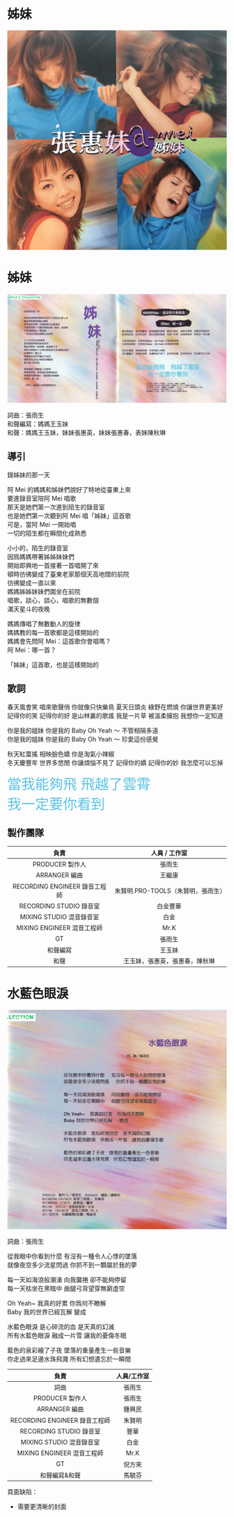 # 姊妹

![封面](./cover.png)

# 姊妹

![姊妹](./zm.jpg)

詞曲：張雨生  
和聲編寫：媽媽王玉妹  
和聲：媽媽王玉妹，妹妹張惠英，妹妹張惠春，表妹陳秋琳

## 導引

錄姊妹的那一天

阿 Mei 的媽媽和姊妹們說好了特地從臺東上來  
要進錄音室陪阿 Mei 唱歌  
那天是她們第一次進到陌生的錄音室  
也是她們第一次聽到阿 Mei 唱「姊妹」這首歌  
可是，當阿 Mei 一開始唱  
一切的陌生都在瞬間化成熟悉

小小的，陌生的錄音室  
因爲媽媽帶著姊姊妹妹們  
開始即興地一首接著一首唱開了來  
頓時彷彿變成了臺東老家那個天高地闊的前院  
彷彿變成一直以來  
媽媽姊姊妹妹們圍坐在前院  
唱歌，談心，談心，唱歌的無數個  
滿天星斗的夜晚

媽媽傳唱了無數動人的旋律  
媽媽教的每一首歌都是這樣開始的  
媽媽會先問阿 Mei：這首歌你會唱嗎？  
阿 Mei：哪一首？

「姊妹」這首歌，也是這樣開始的

## 歌詞

春天風會笑 唱來歌聲俏 你就像只快樂鳥 夏天日頭炎 綠野在燃燒 你讓世界更美好  
記得你的笑 記得你的好 是山林裏的歌謠 我是一片草 被溫柔擁抱 我想你一定知道

你是我的姐妹 你是我的 Baby Oh Yeah ～ 不管相隔多遠  
你是我的姐妹 你是我的 Baby Oh Yeah ～ 珍愛這份感覺

秋天紅葉搖 相映臉色嬌 你是淘氣小辣椒  
冬天慶豐年 世界多悠閒 你讓煩惱不見了 記得你的嬌 記得你的妙 我怎麼可以忘掉

<span style="font-size: 32px; color: #5cc3e2">當我能夠飛 飛越了雲霄<br>我一定要你看到</span>

## 製作團隊

|             負責              |           人員 / 工作室            |
| :---------------------------: | :--------------------------------: |
|        PRODUCER 製作人        |               張雨生               |
|         ARRANGER 編曲         |               王繼康               |
| RECORDING ENGINEER 錄音工程師 | 朱賢明.PRO-TOOLS（朱賢明，張雨生） |
|    RECORDING STUDIO 錄音室    |              白金豐華              |
|   MIXING STUDIO 混音錄音室    |                白金                |
|  MIXING ENGINEER 混音工程師   |                Mr.K                |
|              GT               |               張雨生               |
|           和聲編寫            |               王玉妹               |
|             和聲              |   王玉妹，張惠英，張惠春，陳秋琳   |

# 水藍色眼淚

![水藍色眼淚](./slsyl.jpg)

詞曲：張雨生

從我眼中你看到什麼 有沒有一種令人心悸的墜落  
就像夜空多少流星閃過 你抓不到一顆屬於我的夢

每一天如海浪般潮湧 向我襲捲 卻不能夠停留  
每一天枯坐在黑暗中 曲腿弓背望穿無窮虛空

Oh Yeah~ 我真的好累 你爲何不瞭解  
Baby 我的世界已經瓦解 變成

水藍色眼淚 是心碎流的血 是天真的幻滅  
所有水藍色眼淚 融成一片雪 讓我的憂傷冬眠

藍色的泉彩繪了子夜 墜落的重量產生一些音樂  
你走過來足邊水珠飛濺 所有幻想遺忘於一瞬間

|             負責              | 人員/工作室 |
| :---------------------------: | :---------: |
|             詞曲              |   張雨生    |
|        PRODUCER 製作人        |   張雨生    |
|         ARRANGER 編曲         |   鍾興民    |
| RECORDING ENGINEER 錄音工程師 |   朱賢明    |
|    RECORDING STUDIO 錄音室    |    豐華     |
|   MIXING STUDIO 混音錄音室    |    白金     |
|  MIXING ENGINEER 混音工程師   |    Mr.K     |
|              GT               |   倪方來    |
|         和聲編寫&和聲         |   馬毓芬    |

頁面缺陷：

-   需要更清晰的封面
